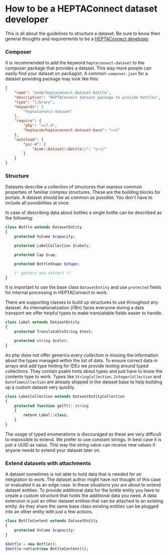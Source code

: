 # How to be a HEPTAConnect dataset developer

This is all about the guidelines to structure a dataset. Be sure to know then general thoughts and requirements to be a [HEPTAConnect developer](./HowToBeAHeptaConnectDeveloper.md).

### Composer

It is recommended to add the keyword `heptaconnect-dataset` to the composer package that provides a dataset. This way more people can easily find your dataset on packagist. A common `composer.json` for a dataset providing package may look like this:

```json
{
    "name": "acme/heptaconnect-dataset-bottle",
    "description": "HEPTAConnect dataset package to provide bottles",
    "type": "library",
    "keywords": [
        "heptaconnect-dataset"
    ],
    "require": {
        "php": ">=7.4",
        "heptacom/heptaconnect-dataset-base": ">=1"
    },
    "autoload": {
        "psr-4": {
            "Acme\\Dataset\\Bottle\\": "src/"
        }
    }
}
```

### Structure

Datasets describe a collection of structures that express common properties of familiar complex structures. These are the building blocks for portals. A dataset should be as common as possible. You don't have to include all possibilities at once.

In case of describing data about bottles a single bottle can be described as the following:

```php
class Bottle extends DatasetEntity
{
    protected Volume $capacity;

    protected LabelCollection $labels;

    protected Cap $cap;

    protected BottleShape $shape;

    /* getters and setters */
}
```

It is important to use the base class `DatasetEntity` and use `protected` fields for internal processing in HEPTAConnect to work.

There are supporting classes to build up structures to use throughout any dataset. As internationalization (i18n) faces everyone during a data transport we offer helpful types to make translatable fields easier to handle.

```php
class Label extends DatasetEntity
{
    protected TranslatableString $text;

    protected string $color;
}
```

As php does not offer generics every collection is missing the information about the types managed within the list of data. To ensure correct data in arrays and add type hinting for IDEs we provide tooling around typed collections. They contain psalm hints about types and just have to know the contents type to work. Types like `StringCollection`, `IntegerCollection` and `DateTimeCollection` are already shipped in the dataset base to help building up a custom dataset very quickly.

```php
class LabelCollection extends DatasetEntityCollection
{
    protected function getT(): string
    {
        return Label::class;
    }
}
```

The usage of typed enumerations is discouraged as these are very difficult to impossible to extend. We prefer to use constant strings. In best case it is just a UUID as value. This way the string value can receive new values if anyone needs to extend your dataset later on.

### Extend datasets with attachments

A dataset sometimes is not able to hold data that is needed for an integration to work. The dataset author might have not thought of this case or evaluated it as an edge case. In these situations you are about to extend dataset entities. To provide additional data for the bottle entity you have to create a custom structure that holds the additional data you need. A data extension is just an other dataset entities that can be attached to an existing entity. As they share the same base class existing entities can be plugged into an other entity with just a few actions. 

```php
class BottleContent extends DatasetEntity
{
    protected Volume $capacity;
}

$bottle = new Bottle();
$bottle->attach(new BottleContent());
```
